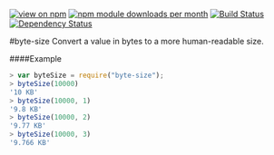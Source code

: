 [![view on npm](http://img.shields.io/npm/v/byte-size.svg)](https://www.npmjs.org/package/byte-size)
[![npm module downloads per month](http://img.shields.io/npm/dm/byte-size.svg)](https://www.npmjs.org/package/byte-size)
[![Build Status](https://travis-ci.org/75lb/byte-size.svg?branch=master)](https://travis-ci.org/75lb/byte-size)
[![Dependency Status](https://david-dm.org/75lb/byte-size.svg)](https://david-dm.org/75lb/byte-size)

#byte-size
Convert a value in bytes to a more human-readable size.

####Example
```js
> var byteSize = require("byte-size");
> byteSize(10000)
'10 KB'
> byteSize(10000, 1)
'9.8 KB'
> byteSize(10000, 2)
'9.77 KB'
> byteSize(10000, 3)
'9.766 KB'
```
